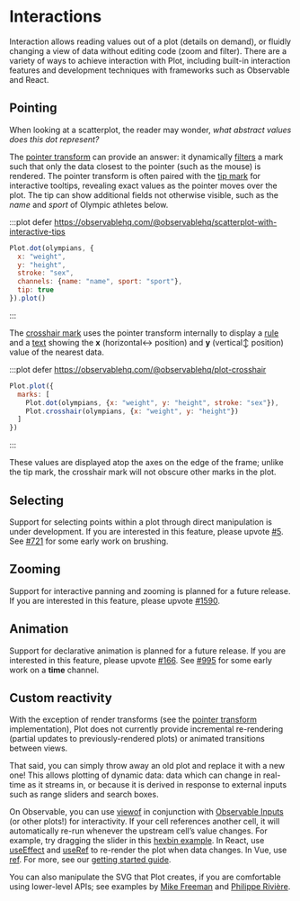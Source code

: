 <script setup>

import * as Plot from "@observablehq/plot";
import * as d3 from "d3";
import {shallowRef, onMounted} from "vue";

const olympians = shallowRef([
  {weight: 31, height: 1.21, sex: "female"},
  {weight: 170, height: 2.21, sex: "male"}
]);

onMounted(() => {
  d3.csv("../data/athletes.csv", d3.autoType).then((data) => (olympians.value = data));
});

</script>

# Interactions

Interaction allows reading values out of a plot (details on demand), or fluidly changing a view of data without editing code (zoom and filter). There are a variety of ways to achieve interaction with Plot, including built-in interaction features and development techniques with frameworks such as Observable and React.

## Pointing

When looking at a scatterplot, the reader may wonder, *what abstract values does this dot represent?*

The [pointer transform](../interactions/pointer.md) can provide an answer: it dynamically [filters](../transforms/filter.md) a mark such that only the data closest to the pointer (such as the mouse) is rendered. The pointer transform is often paired with the [tip mark](../marks/tip.md) for interactive tooltips, revealing exact values as the pointer moves over the plot. The tip can show additional fields not otherwise visible, such as the *name* and *sport* of Olympic athletes below.

:::plot defer https://observablehq.com/@observablehq/scatterplot-with-interactive-tips
```js
Plot.dot(olympians, {
  x: "weight",
  y: "height",
  stroke: "sex",
  channels: {name: "name", sport: "sport"},
  tip: true
}).plot()
```
:::

The [crosshair mark](../interactions/crosshair.md) uses the pointer transform internally to display a [rule](../marks/rule.md) and a [text](../marks/text.md) showing the **x** (horizontal↔︎ position) and **y** (vertical↕︎ position) value of the nearest data.

:::plot defer https://observablehq.com/@observablehq/plot-crosshair
```js
Plot.plot({
  marks: [
    Plot.dot(olympians, {x: "weight", y: "height", stroke: "sex"}),
    Plot.crosshair(olympians, {x: "weight", y: "height"})
  ]
})
```
:::

These values are displayed atop the axes on the edge of the frame; unlike the tip mark, the crosshair mark will not obscure other marks in the plot.

## Selecting

Support for selecting points within a plot through direct manipulation is under development. If you are interested in this feature, please upvote [#5](https://github.com/observablehq/plot/issues/5). See [#721](https://github.com/observablehq/plot/pull/721) for some early work on brushing.

## Zooming

Support for interactive panning and zooming is planned for a future release. If you are interested in this feature, please upvote [#1590](https://github.com/observablehq/plot/issues/1590).

## Animation

Support for declarative animation is planned for a future release. If you are interested in this feature, please upvote [#166](https://github.com/observablehq/plot/issues/166). See [#995](https://github.com/observablehq/plot/pull/995) for some early work on a **time** channel.

## Custom reactivity

With the exception of render transforms (see the [pointer transform](https://github.com/observablehq/plot/blob/main/src/interactions/pointer.js) implementation), Plot does not currently provide incremental re-rendering (partial updates to previously-rendered plots) or animated transitions between views.

That said, you can simply throw away an old plot and replace it with a new one! This allows plotting of dynamic data: data which can change in real-time as it streams in, or because it is derived in response to external inputs such as range sliders and search boxes.

On Observable, you can use [viewof](https://observablehq.com/@observablehq/views) in conjunction with [Observable Inputs](https://observablehq.com/@observablehq/inputs) (or other plots!) for interactivity. If your cell references another cell, it will automatically re-run whenever the upstream cell’s value changes. For example, try dragging the slider in this [hexbin example](https://observablehq.com/@observablehq/plot-hexbin-binwidth). In React, use [useEffect](https://react.dev/reference/react/useEffect) and [useRef](https://react.dev/reference/react/useRef) to re-render the plot when data changes. In Vue, use [ref](https://vuejs.org/api/reactivity-core.html#ref). For more, see our [getting started guide](../getting-started.md).

You can also manipulate the SVG that Plot creates, if you are comfortable using lower-level APIs; see examples by [Mike Freeman](https://observablehq.com/@mkfreeman/plot-animation) and [Philippe Rivière](https://observablehq.com/@fil/plot-animate-a-bar-chart).
